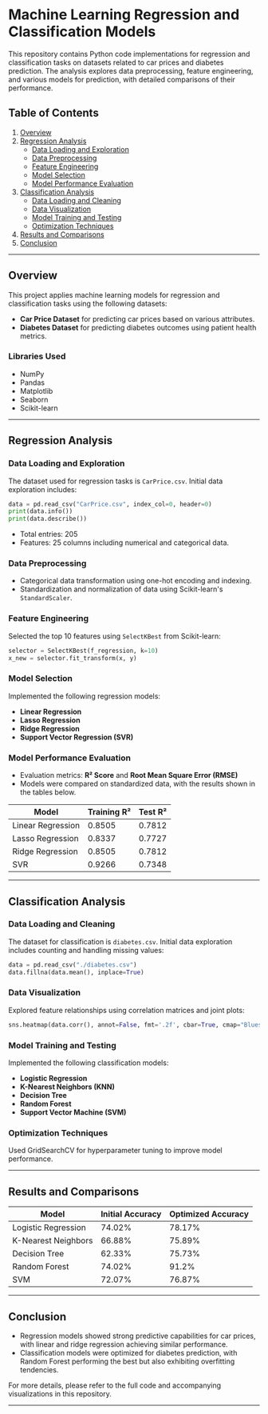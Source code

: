 # Machine Learning Regression and Classification Models

This repository contains Python code implementations for regression and classification tasks on datasets related to car prices and diabetes prediction. The analysis explores data preprocessing, feature engineering, and various models for prediction, with detailed comparisons of their performance.

## Table of Contents
1. [Overview](#overview)
2. [Regression Analysis](#regression-analysis)
   - [Data Loading and Exploration](#data-loading-and-exploration)
   - [Data Preprocessing](#data-preprocessing)
   - [Feature Engineering](#feature-engineering)
   - [Model Selection](#model-selection)
   - [Model Performance Evaluation](#model-performance-evaluation)
3. [Classification Analysis](#classification-analysis)
   - [Data Loading and Cleaning](#data-loading-and-cleaning)
   - [Data Visualization](#data-visualization)
   - [Model Training and Testing](#model-training-and-testing)
   - [Optimization Techniques](#optimization-techniques)
4. [Results and Comparisons](#results-and-comparisons)
5. [Conclusion](#conclusion)

---

## Overview
This project applies machine learning models for regression and classification tasks using the following datasets:
- **Car Price Dataset** for predicting car prices based on various attributes.
- **Diabetes Dataset** for predicting diabetes outcomes using patient health metrics.

### Libraries Used
- NumPy
- Pandas
- Matplotlib
- Seaborn
- Scikit-learn

---

## Regression Analysis

### Data Loading and Exploration
The dataset used for regression tasks is `CarPrice.csv`. Initial data exploration includes:
```python
data = pd.read_csv("CarPrice.csv", index_col=0, header=0)
print(data.info())
print(data.describe())
```
- Total entries: 205
- Features: 25 columns including numerical and categorical data.

### Data Preprocessing
- Categorical data transformation using one-hot encoding and indexing.
- Standardization and normalization of data using Scikit-learn's `StandardScaler`.

### Feature Engineering
Selected the top 10 features using `SelectKBest` from Scikit-learn:
```python
selector = SelectKBest(f_regression, k=10)
x_new = selector.fit_transform(x, y)
```

### Model Selection
Implemented the following regression models:
- **Linear Regression**
- **Lasso Regression**
- **Ridge Regression**
- **Support Vector Regression (SVR)**

### Model Performance Evaluation
- Evaluation metrics: **R² Score** and **Root Mean Square Error (RMSE)**
- Models were compared on standardized data, with the results shown in the tables below.

| Model            | Training R² | Test R² |
|------------------|-------------|---------|
| Linear Regression| 0.8505      | 0.7812  |
| Lasso Regression | 0.8337      | 0.7727  |
| Ridge Regression | 0.8505      | 0.7812  |
| SVR              | 0.9266      | 0.7348  |

---

## Classification Analysis

### Data Loading and Cleaning
The dataset for classification is `diabetes.csv`. Initial data exploration includes counting and handling missing values:
```python
data = pd.read_csv("./diabetes.csv")
data.fillna(data.mean(), inplace=True)
```

### Data Visualization
Explored feature relationships using correlation matrices and joint plots:
```python
sns.heatmap(data.corr(), annot=False, fmt='.2f', cbar=True, cmap="Blues")
```

### Model Training and Testing
Implemented the following classification models:
- **Logistic Regression**
- **K-Nearest Neighbors (KNN)**
- **Decision Tree**
- **Random Forest**
- **Support Vector Machine (SVM)**

### Optimization Techniques
Used GridSearchCV for hyperparameter tuning to improve model performance.

---

## Results and Comparisons
| Model                 | Initial Accuracy | Optimized Accuracy |
|-----------------------|------------------|--------------------|
| Logistic Regression   | 74.02%          | 78.17%             |
| K-Nearest Neighbors   | 66.88%          | 75.89%             |
| Decision Tree         | 62.33%          | 75.73%             |
| Random Forest         | 74.02%          | 91.2%              |
| SVM                   | 72.07%          | 76.87%             |

---

## Conclusion
- Regression models showed strong predictive capabilities for car prices, with linear and ridge regression achieving similar performance.
- Classification models were optimized for diabetes prediction, with Random Forest performing the best but also exhibiting overfitting tendencies.

For more details, please refer to the full code and accompanying visualizations in this repository.

---
